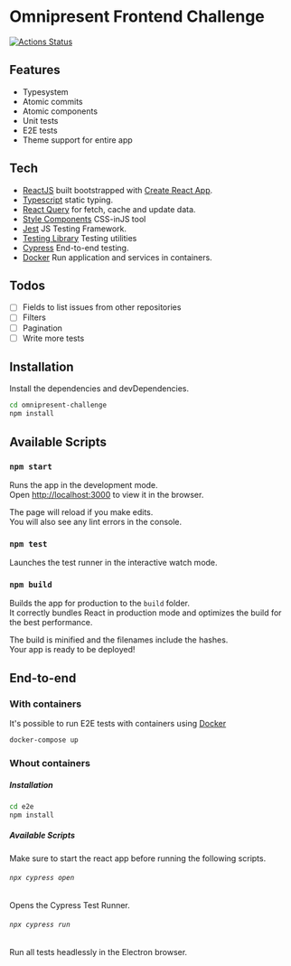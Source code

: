 # Omnipresent Frontend Challenge 
[![Actions Status](https://github.com/conradob/omnipresent-challenge/actions/workflows/tests.yml/badge.svg)](https://github.com/conradob/omnipresent-challenge/actions)

## Features

- Typesystem
- Atomic commits
- Atomic components
- Unit tests
- E2E tests
- Theme support for entire app

## Tech

- [ReactJS](https://reactjs.org/) built bootstrapped with [Create React App](https://github.com/facebook/create-react-app).
- [Typescript](https://www.typescriptlang.org/) static typing.
- [React Query](https://react-query.tanstack.com/) for fetch, cache and update data.
- [Style Components](https://styled-components.com/) CSS-inJS tool
- [Jest](https://jestjs.io/) JS Testing Framework.
- [Testing Library](https://testing-library.com/) Testing utilities
- [Cypress](https://www.cypress.io/) End-to-end testing.
- [Docker](https://www.docker.com/) Run application and services in containers.

## Todos
- [ ] Fields to list issues from other repositories
- [ ] Filters
- [ ] Pagination
- [ ] Write more tests

## Installation

Install the dependencies and devDependencies.

```sh
cd omnipresent-challenge
npm install
```

## Available Scripts

### `npm start`

Runs the app in the development mode.\
Open [http://localhost:3000](http://localhost:3000) to view it in the browser.

The page will reload if you make edits.\
You will also see any lint errors in the console.

### `npm test`

Launches the test runner in the interactive watch mode.

### `npm build`

Builds the app for production to the `build` folder.\
It correctly bundles React in production mode and optimizes the build for the best performance.

The build is minified and the filenames include the hashes.\
Your app is ready to be deployed!

## End-to-end

### With containers

It's possible to run E2E tests with containers using [Docker](https://www.docker.com/)

```sh
docker-compose up
```

### Whout containers

##### Installation

```sh
cd e2e
npm install
```

##### Available Scripts

Make sure to start the react app before running the following scripts.

###### `npx cypress open`

Opens the Cypress Test Runner.

###### `npx cypress run`

Run all tests headlessly in the Electron browser.
